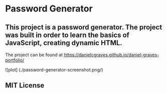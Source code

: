 # Password Generator

## This project is a password generator. The project was built in order to learn the basics of JavaScript, creating dynamic HTML.

The project can be found at https://danielcgraves.github.io/daniel-graves-portfolio/

![plot] (./password-generator-screenshot.png/)

## MIT License
